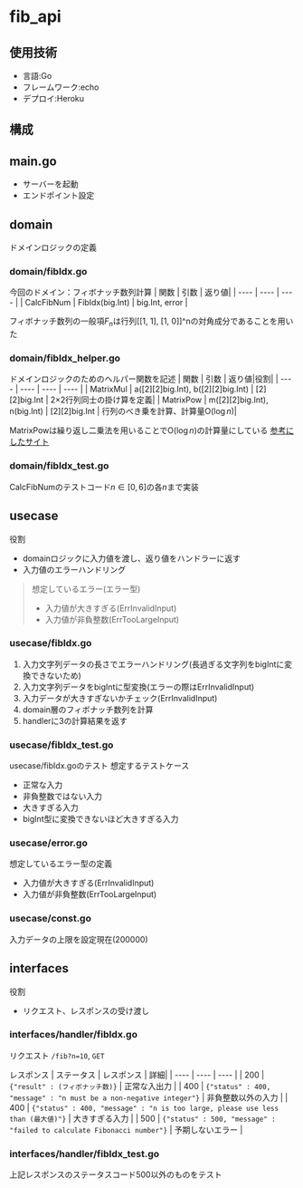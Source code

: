 <script type="text/javascript" async src="https://cdnjs.cloudflare.com/ajax/libs/mathjax/3.2.2/es5/tex-mml-chtml.min.js">
</script>
<script type="text/x-mathjax-config">
 MathJax.Hub.Config({
 tex2jax: {
 inlineMath: [['$', '$'] ],
 displayMath: [ ['$$','$$'], ["\\[","\\]"] ]
 }
 });
</script>
# fib_api

## 使用技術
- 言語:Go
- フレームワーク:echo
- デプロイ:Heroku

## 構成

## main.go
- サーバーを起動
- エンドポイント設定

## domain
ドメインロジックの定義
### domain/fibIdx.go
今回のドメイン：フィボナッチ数列計算
| 関数 | 引数 | 返り値|
| ---- | ---- |  ---- |
| CalcFibNum | FibIdx(big.Int) | big.Int, error |

フィボナッチ数列の一般項$F_n$は行列[[1, 1], [1, 0]]^nの対角成分であることを用いた

### domain/fibIdx_helper.go
ドメインロジックのためのヘルパー関数を記述
| 関数 | 引数 | 返り値|役割|
| ---- | ---- |  ---- | ---- |
| MatrixMul | a([2][2]big.Int), b([2][2]big.Int) | [2][2]big.Int | 2×2行列同士の掛け算を定義|
| MatrixPow | m([2][2]big.Int), n(big.Int) | [2][2]big.Int | 行列のべき乗を計算、計算量O($\log n$)|

MatrixPowは繰り返し二乗法を用いることでO($\log n$)の計算量にしている
[参考にしたサイト](https://qiita.com/ophhdn/items/e6451ec5983939ecbc5b)

### domain/fibIdx_test.go
CalcFibNumのテストコード$n\in [0, 6]$の各$n$まで実装


## usecase
役割
- domainロジックに入力値を渡し、返り値をハンドラーに返す
- 入力値のエラーハンドリング
  
> 想定しているエラー(エラー型)
> - 入力値が大きすぎる(ErrInvalidInput)
> - 入力値が非負整数(ErrTooLargeInput)

### usecase/fibIdx.go
1. 入力文字列データの長さでエラーハンドリング(長過ぎる文字列をbigIntに変換できないため)
2. 入力文字列データをbigIntに型変換(エラーの際はErrInvalidInput)
3. 入力データが大きすぎないかチェック(ErrInvalidInput)
4. domain層のフィボナッチ数列を計算
5. handlerに3の計算結果を返す

### usecase/fibIdx_test.go
usecase/fibIdx.goのテスト
想定するテストケース
- 正常な入力
- 非負整数ではない入力
- 大きすぎる入力
- bigInt型に変換できないほど大きすぎる入力

### usecase/error.go
想定しているエラー型の定義
- 入力値が大きすぎる(ErrInvalidInput)
- 入力値が非負整数(ErrTooLargeInput)

### usecase/const.go
入力データの上限を設定現在(200000)

## interfaces
役割
- リクエスト、レスポンスの受け渡し

### interfaces/handler/fibIdx.go
リクエスト
`/fib?n=10`, `GET`

レスポンス
| ステータス | レスポンス | 詳細|
| ---- | ---- |  ---- |
| 200 | `{"result" : (フィボナッチ数)}` | 正常な入出力 |
| 400 | `{"status" : 400, "message" : "n must be a non-negative integer"}` | 非負整数以外の入力 |
| 400 | `{"status" : 400, "message" : "n is too large, please use less than (最大値)"}` | 大きすぎる入力 |
| 500 | `{"status" : 500, "message" : "failed to calculate Fibonacci number"}` | 予期しないエラー |

### interfaces/handler/fibIdx_test.go
上記レスポンスのステータスコード500以外のものをテスト

